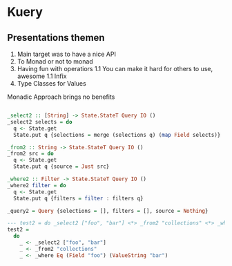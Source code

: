 # Kuery

## Presentations themen
1. Main target was to have a nice API
1. To Monad or not to monad
1. Having fun with operatiors
1.1 You can make it hard for others to use, awesome
1.1 Infix 
1. Type Classes for Values



Monadic Approach brings no benefits
```haskell

_select2 :: [String] -> State.StateT Query IO ()
_select2 selects = do
  q <- State.get
  State.put q {selections = merge (selections q) (map Field selects)}

_from2 :: String -> State.StateT Query IO ()
_from2 src = do
  q <- State.get
  State.put q {source = Just src}

_where2 :: Filter -> State.StateT Query IO ()
_where2 filter = do
  q <- State.get
  State.put q {filters = filter : filters q}

_query2 = Query {selections = [], filters = [], source = Nothing}

--- test2 = do _select2 ["foo", "bar"] <*> _from2 "collections" <*> _where Eq (Field "foo") (ValueString "bar")
test2 = 
  do 
    _ <- _select2 ["foo", "bar"] 
    _ <- _from2 "collections" 
    _ <- _where Eq (Field "foo") (ValueString "bar")
```